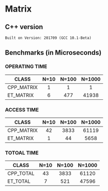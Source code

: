 # Matrix

## C++ version

`Built on Version: 201709 (GCC 10.1-Beta)`

## Benchmarks (in Microseconds)

### OPERATING TIME

| CLASS      | N=10 | N=100 | N=1000 |
| ---------- | :--: | :---: | :----: |
| CPP_MATRIX |  1   |   1   |   1    |
| ET_MATRIX  |  6   |  477  | 41938  |

### ACCESS TIME

| CLASS      | N=10 | N=100 | N=1000 |
| ---------- | :--: | :---: | :----: |
| CPP_MATRIX |  42  | 3833  | 61119  |
| ET_MATRIX  |  1   |  44   |  5658  |

### TOTOAL TIME

| CLASS     | N=10 | N=100 | N=1000 |
| --------- | :--: | :---: | :----: |
| CPP_TOTAL |  43  | 3833  | 61120  |
| ET_TOTAL  |  7   |  521  | 47596  |
